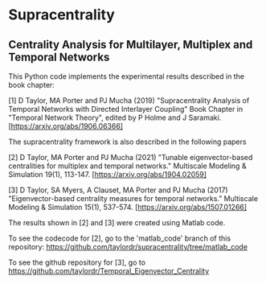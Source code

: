 # Supracentrality 
## Centrality Analysis for Multilayer, Multiplex and Temporal Networks

This Python code implements the experimental results described in the book chapter:

[1] D Taylor, MA Porter and PJ Mucha (2019) "Supracentrality Analysis of Temporal Networks with Directed Interlayer Coupling" Book Chapter in "Temporal Network Theory", edited by P Holme and J Saramaki. [https://arxiv.org/abs/1906.06366]


The supracentrality framework is also described in the following papers

[2] D Taylor, MA Porter and PJ Mucha (2021) "Tunable eigenvector-based centralities for multiplex and temporal networks." Multiscale Modeling & Simulation 19(1), 113-147. [https://arxiv.org/abs/1904.02059]

[3] D Taylor, SA Myers, A Clauset, MA Porter and PJ Mucha (2017) "Eigenvector-based centrality measures for temporal networks." Multiscale Modeling & Simulation 15(1), 537-574. [https://arxiv.org/abs/1507.01266]

The results shown in [2] and [3] were created using Matlab code. 

To see the codecode for [2], go to the 'matlab_code' branch of this repository: https://github.com/taylordr/supracentrality/tree/matlab_code

To see the github repository for [3], go to https://github.com/taylordr/Temporal_Eigenvector_Centrality
